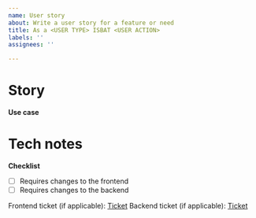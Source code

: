```yaml
---
name: User story
about: Write a user story for a feature or need
title: As a <USER TYPE> ISBAT <USER ACTION>
labels: ''
assignees: ''

---
```


# Story

**Use case**
<!-- Describe how the need this ticket is trying to address -->

# Tech notes

**Checklist**
- [ ] Requires changes to the frontend
- [ ] Requires changes to the backend

Frontend ticket (if applicable): [Ticket]()
Backend ticket (if applicable): [Ticket]()
